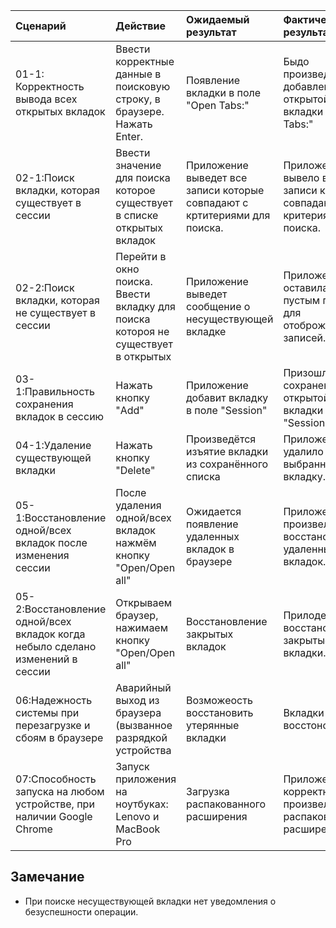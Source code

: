 |Cценарий|Действие|Ожидаемый результат|Фактический результат| Оценка|
|:---|:---|:---|:---|:---|
|01-1: Корректность вывода всех открытых вкладок | Ввести корректные данные в поисковую строку, в браузере. Нажать Enter. | Появление вкладки в поле "Open Tabs:" | Быдо произведено добавление открытой вкладки в "Open Tabs:" | Прошёл |
|02-1:Поиск вкладки, которая существует в сессии | Ввести значение для поиска которое существует в списке открытых вкладок| Приложение выведет все записи которые совпадают с кртитериями для поиска.| Приложение вывело все записи которые совпадают с критериями поиска. | Прошёл |
|02-2:Поиск вкладки, которая не существует в сессии | Перейти в окно поиска. Ввести вкладку для поиска котороя не существует в открытых | Приложение выведет сообщение о несуществующей вкладке | Приложение оставила пустым поле для отоброжения записей. | Прошёл |
|03-1:Правильность сохранения вкладок в сессию | Нажать кнопку "Add" | Приложение добавит вкладку в поле "Session" | Призошло сохранение открытой вкладки в поле "Session". | Прошёл |
|04-1:Удаление существующей вкладки | Нажать кнопку "Delete" | Произведётся изъятие вкладки из сохранённого списка | Приложение удалило выбранную вкладку. | Прошёл |
|05-1:Восстановление одной/всех вкладок после изменения сессии | После удаления одной/всех вкладок нажмём кнопку "Open/Open all"| Ожидается появление удаленных вкладок в браузере | Приложение произвело восстановление удаленных вкладок. | Прошёл |
|05-2:Восстановление одной/всех вкладок когда небыло сделано изменений в сессии | Открываем браузер, нажимаем кнопку "Open/Open all" | Восстановление закрытых вкладок | Прилодение восстановило закрытые вкладки. | Прошёл |
|06:Надежность системы при перезагрузке и сбоям в браузере | Аварийный выход из браузера (вызванное разрядкой устройства | Возможеость восстановить утерянные вкладки | Вкладки были восстоновленны | Прошёл |
|07:Способность запуска на любом устройстве, при наличии Google Chrome| Запуск приложения на ноутбуках: Lenovo и MacBook Pro | Загрузка распакованного расширения | Приложение корректно произвело распаковку расширения | Прошёл |

## Замечание
* При поиске несуществующей вкладки нет уведомления о безуспешности операции.  
